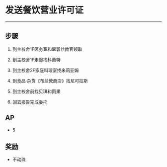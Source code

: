 # 发送餐饮营业许可证

---

## 步骤

1. 到主校舍1F医务室和翠碧丝教官领取

2. 到主校舍1F走廊找科蕾特

3. 到主校舍2F家庭料理室找米莉亚姆

4. 到食品·杂货《布兰敦商店》找尼可拉斯

5. 到主校舍前找贝琪和雨果

6. 回去报告完成委托

## AP

- 5

## 奖励

- 不动珠